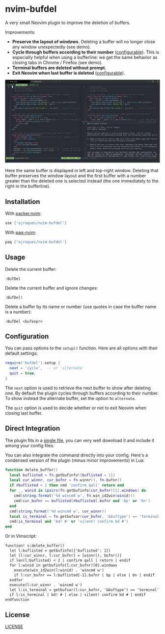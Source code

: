 # nvim-bufdel

A very small Neovim plugin to improve the deletion of buffers.

Improvements:
* **Preserve the layout of windows.** Deleting a buffer will no longer close any
  window unexpectedly (see demo).
* **Cycle through buffers according to their number**
  ([configurable](#configuration)). This is especially helpful when using a
  bufferline: we get the same behavior as closing tabs in Chrome / Firefox (see
  demo).
* **Terminal buffers are deleted without prompt.**
* **Exit Neovim when last buffer is deleted** ([configurable](#configuration)).

![demo](./demo.gif)

Here the same buffer is displayed in left and top-right window. Deleting that
buffer preserves the window layout and the first buffer with a number greater
than the deleted one is selected instead (the one immediately to the right in
the bufferline).

## Installation
With [packer.nvim](https://github.com/wbthomason/packer.nvim):
```lua
use {'ojroques/nvim-bufdel'}
```

With [paq-nvim](https://github.com/savq/paq-nvim):
```lua
paq {'ojroques/nvim-bufdel'}
```

## Usage
Delete the current buffer:
```vim
:BufDel
```

Delete the current buffer and ignore changes:
```vim
:BufDel!
```

Delete a buffer by its name or number (use quotes in case the buffer name is a
number):
```vim
:BufDel <bufexpr>
```

## Configuration
You can pass options to the `setup()` function. Here are all options with their
default settings:
```lua
require('bufdel').setup {
  next = 'cycle',  -- or 'alternate'
  quit = true,
}
```

The `next` option is used to retrieve the next buffer to show after deleting
one. By default the plugin cycles through buffers according to their number. To
show instead the alternate buffer, set the option to `alternate`.

The `quit` option is used to decide whether or not to exit Neovim when closing
last buffer.

## Direct Integration
The plugin fits in a [single file](./lua/bufdel.lua), you can very well download
it and include it among your config files.

You can also integrate the command directly into your config. Here's a condensed
version of the plugin (minus minor improvements) in Lua:
```lua
function delete_buffer()
  local buflisted = fn.getbufinfo({buflisted = 1})
  local cur_winnr, cur_bufnr = fn.winnr(), fn.bufnr()
  if #buflisted < 2 then cmd 'confirm qall' return end
  for _, winid in ipairs(fn.getbufinfo(cur_bufnr)[1].windows) do
    cmd(string.format('%d wincmd w', fn.win_id2win(winid)))
    cmd(cur_bufnr == buflisted[#buflisted].bufnr and 'bp' or 'bn')
  end
  cmd(string.format('%d wincmd w', cur_winnr))
  local is_terminal = fn.getbufvar(cur_bufnr, '&buftype') == 'terminal'
  cmd(is_terminal and 'bd! #' or 'silent! confirm bd #')
end
```

Or in Vimscript:
```vim
function! s:delete_buffer()
  let l:buflisted = getbufinfo({'buflisted': 1})
  let [l:cur_winnr, l:cur_bufnr] = [winnr(), bufnr()]
  if len(l:buflisted) < 2 | confirm qall | return | endif
  for l:winid in getbufinfo(l:cur_bufnr)[0].windows
    execute(win_id2win(l:winid) . 'wincmd w')
    if l:cur_bufnr == l:buflisted[-1].bufnr | bp | else | bn | endif
  endfor
  execute(l:cur_winnr . 'wincmd w')
  let l:is_terminal = getbufvar(l:cur_bufnr, '&buftype') == 'terminal'
  if l:is_terminal | bd! # | else | silent! confirm bd # | endif
endfunction
```

## License
[LICENSE](./LICENSE)
